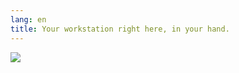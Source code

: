 ```yaml
---
lang: en
title: Your workstation right here, in your hand.
---
```


<img src="Images/earth.png" />




